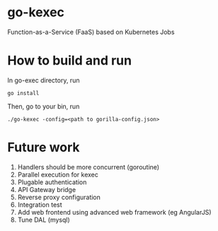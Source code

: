 # go-kexec
Function-as-a-Service (FaaS) based on Kubernetes Jobs

# How to build and run
In go-exec directory, run
```
go install
```

Then, go to your bin, run
```
./go-kexec -config=<path to gorilla-config.json>
```

# Future work
1. Handlers should be more concurrent (goroutine)
2. Parallel execution for kexec
3. Plugable authentication
4. API Gateway bridge
5. Reverse proxy configuration
6. Integration test
7. Add web frontend using advanced web framework (eg AngularJS)
8. Tune DAL (mysql)
